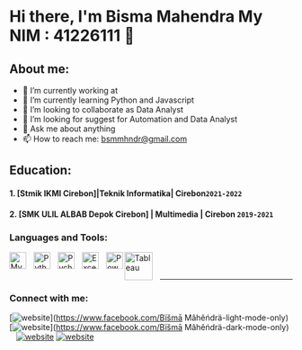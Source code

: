 # Hi there, I'm Bisma Mahendra My NIM : 41226111 👋
## About me:
- 🔭 I’m currently working at 
- 🌱 I’m currently learning Python and Javascript
- 👯 I’m looking to collaborate as Data Analyst
- 🤔 I’m looking for suggest for Automation and Data Analyst
- 💬 Ask me about anything
- 📫 How to reach me: bsmmhndr@gmail.com

## Education:

#### 1. [Stmik IKMI Cirebon]|Teknik Informatika| Cirebon`2021-2022`
  
 #### 2. [SMK ULIL ALBAB Depok Cirebon] | Multimedia | Cirebon `2019-2021`


### Languages and Tools:

[<img align="left" alt="MySQL" width="30px" src="https://cdn.jsdelivr.net/gh/devicons/devicon/icons/mysql/mysql-original.svg" style="padding-right:10px;" />][webdev]
[<img align="left" alt="Python" width="30px" src="https://upload.wikimedia.org/wikipedia/commons/thumb/c/c3/Python-logo-notext.svg/110px-Python-logo-notext.svg.png?20100317150552" style="padding-right:10px;" />][webdev]
[<img align="left" alt="Pycharm" width="30px" src="https://upload.wikimedia.org/wikipedia/commons/thumb/1/1d/PyCharm_Icon.svg/220px-PyCharm_Icon.svg.png" style="padding-right:10px;" />][webdev]
[<img align="left" alt="Excel" width="30px" src="https://is2-ssl.mzstatic.com/image/thumb/Purple126/v4/a8/fd/5a/a8fd5a84-c6f1-355f-3b9f-6e86598efaa3/XCEL.png/1200x630bb.png" style="padding-right:10px;" />][webdev]
[<img align="left" alt="Power BI" width="30px" src="https://powerbi.microsoft.com/pictures/application-logos/svg/powerbi.svg" style="padding-right:0px;" />][webdev]
[<img align="left" alt="Tableau" width="50px" src="https://logos-world.net/wp-content/uploads/2021/10/Tableau-Symbol.png" style="padding-right:10px;" />][webdev]

<br />
<br />

---
### Connect with me:

[![website](./img/youtube-light.svg)](https://www.facebook.com/Bïšmā Mâhêńdrä-light-mode-only)
[![website](./img/youtube-dark.svg)](https://www.facebook.com/Bïšmā Mâhêńdrä-dark-mode-only)
&nbsp;&nbsp;
[![website](./img/instagram-light.svg)](https://instagram.com/bsmahndra.id#gh-light-mode-only)
[![website](./img/instagram-dark.svg)](https://instagram.com/bsmahndra.id#gh-dark-mode-only)



[webdev]: https://github.com/vincentwidyan/vincentwidyan
